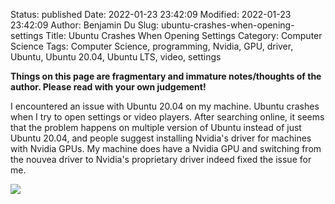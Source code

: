 Status: published
Date: 2022-01-23 23:42:09
Modified: 2022-01-23 23:42:09
Author: Benjamin Du
Slug: ubuntu-crashes-when-opening-settings
Title: Ubuntu Crashes When Opening Settings
Category: Computer Science
Tags: Computer Science, programming, Nvidia, GPU, driver, Ubuntu, Ubuntu 20.04, Ubuntu LTS, video, settings

**Things on this page are fragmentary and immature notes/thoughts of the author. Please read with your own judgement!**

I encountered an issue with Ubuntu 20.04
on my machine.
Ubuntu crashes when I try to open settings or video players. 
After searching online,
it seems that the problem happens on multiple version of Ubuntu
instead of just Ubuntu 20.04,
and people suggest installing Nvidia's driver for machines with Nvidia GPUs. 
My machine does have a Nvidia GPU
and switching from the nouvea driver to Nvidia's proprietary driver indeed fixed the issue for me.

![](https://user-images.githubusercontent.com/824507/150741998-8d02afa3-8d65-485c-b413-4a487aec9d45.png)